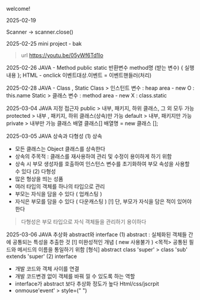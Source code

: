welcome!


2025-02-19

Scanner 
->
scanner.close()

2025-02-25 
 mini project - bak
>url https://youtu.be/05yWf6Td1lo

2025-02-26
 JAVA - Method
  public static 반환변수 method명 (받는 변수) { 실행 내용 };
 HTML - onclick
  이벤트대상.이벤트 = 이벤트핸들러(처리)

2025-02-28
 JAVA - Class , Static
  Class  > 인스턴트 변수 : heap area - new O : this.name
  Static > 클래스 변수 : method area - new X : class.static

 2025-03-04
  JAVA 지정 접근자
   public    > 내부, 패키지, 하위 클래스, 그 외 모두 가능
   protected > 내부 , 패키지, 하위 클래스(상속)만 가능
   default   > 내부, 패키지만 가능
   private   > 내부만 가능
  클래스 배열
   클래스[] 배열명 = new 클래스 [];

2025-03-05
 JAVA 상속과 다형성
  (1) 상속
   - 모든 클래스는 Object 클래스를 상속한다
   - 상속의 주목적 : 클래스를 재사용하여 관리 및 수정이 용이하게 하기 위함
   - 상속 시 부모 생성자를 호출하여 인스턴스 변수를 초기화하여 부모 속성을 사용할 수 있다
  (2) 다형성
   - 많은 형상을 띄는 성품
   - 여러 타입의 객체를 하나의 타입으로 관리
   - 부모는 자식을 담을 수 있다 ( 업캐스팅 )
   - 자식은 부모를 담을 수 있다 ( 다운캐스팅 )
     [!] 단, 부모가 자식을 담은 적이 있어야 한다
   > 다형성은 부모 타입으로 자식 객체들을 관리하기 용이하다
 
2025-03-06
 JAVA 추상화 abstract와 interface
  (1) abstract
   : 실체화된 객체들 간에 공통되는 특성을 추출한 것
    [!] 미완성적인 개념 ( new 사용불가 )
    <목적>
     공통된 필드와 메서드의 이름을 통일하기 위함
   [형식] abstract class 'super' > class 'sub' extends 'super'
  (2) interface
   - 개발 코드와 객체 사이를 연결
   - 개발 코드변경 없이 객체를 바꿔 낄 수 있도록 하는 역할
   - interface가 abstract 보다 추상화 정도가 높다
 Html/css/jscrpit
  - onmouse'event' > style=(" ")

